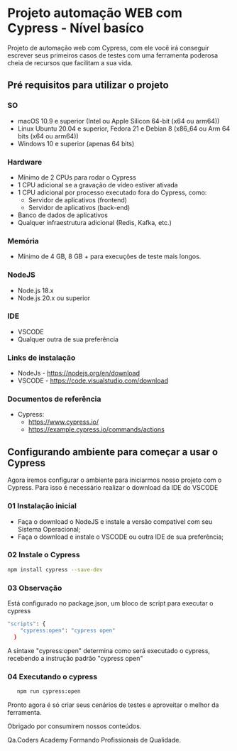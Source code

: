 # Projeto automação WEB com Cypress - Nível basíco

Projeto de automação web com Cypress, com ele você irá conseguir escrever seus primeiros casos de testes com uma ferramenta poderosa cheia de recursos que facilitam a sua vida.

## Pré requisitos para utilizar o projeto

### SO
- macOS 10.9 e superior (Intel ou Apple Silicon 64-bit (x64 ou arm64))
- Linux Ubuntu 20.04 e superior, Fedora 21 e Debian 8 (x86_64 ou Arm 64 bits (x64 ou arm64)) 
- Windows 10 e superior (apenas 64 bits)

### Hardware
- Mínimo de 2 CPUs para rodar o Cypress
- 1 CPU adicional se a gravação de vídeo estiver ativada
- 1 CPU adicional por processo executado fora do Cypress, como:
    - Servidor de aplicativos (frontend)
    - Servidor de aplicativos (back-end)
- Banco de dados de aplicativos
- Qualquer infraestrutura adicional (Redis, Kafka, etc.)

### Memória
- Mínimo de 4 GB, 8 GB + para execuções de teste mais longos.

### NodeJS
- Node.js 18.x
- Node.js 20.x ou superior

### IDE
- VSCODE
- Qualquer outra de sua preferência

### Links de instalação
- NodeJs - https://nodejs.org/en/download
- VSCODE - https://code.visualstudio.com/download

### Documentos de referência
- Cypress:
    - https://www.cypress.io/
    - https://example.cypress.io/commands/actions
    <!-- - https://docs.cypress.io/guides/core-concepts/writing-and-organizing-tests#Folder-Structure -->


## Configurando ambiente para começar a usar o Cypress
Agora iremos configurar o ambiente para iniciarmos nosso projeto com o Cypress. Para isso é necessário realizar o download da IDE do VSCODE 

### 01 Instalação inicial
- Faça o download o NodeJS e instale a versão compatível com seu Sistema Operacional;
- Faça o download e instale o VSCODE ou outra IDE de sua preferência;

### 02 Instale o Cypress
```bash
npm install cypress --save-dev
```

### 03 Observação
Está configurado no package.json, um bloco de script para executar o cypress

```bash
"scripts": {
    "cypress:open": "cypress open"
  }
```
A sintaxe "cypress:open" determina como será executado o cypress, recebendo a instrução padrão "cypress open"

### 04 Executando o cypress

```bash
   npm run cypress:open
```

Pronto agora é só criar seus cenários de testes e aproveitar o melhor da ferramenta.

Obrigado por consumirem nossos conteúdos.

Qa.Coders Academy Formando Profissionais de Qualidade.